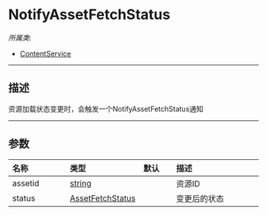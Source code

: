 # NotifyAssetFetchStatus

*所属类*:
* [ContentService](/Api/Classes/Service/ContentService.md)
------------------------------------------------------------------------------------------
## 描述

资源加载状态变更时，会触发一个NotifyAssetFetchStatus通知

------------------------------------------------------------------------------------------
## 参数

|<div style="width:100px">名称</div>|<div style="width:100px">类型</div>|<div style="width:50px">默认</div>|<div style="width:350px">描述</div>|
|:---|:---|:---|:---|
|assetid|[string](/Api/DataType/String.md)||资源ID|
|status|[AssetFetchStatus](/Api/Enums/AssetFetchStatus.md)||变更后的状态|

